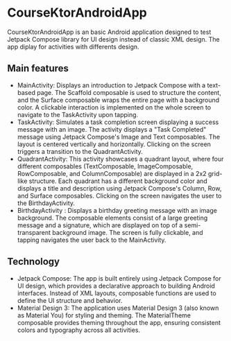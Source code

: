 # CourseKtorAndroidApp
CourseKtorAndroidApp is an basic Android application designed to test Jetpack Compose library for UI design instead of classic XML design.
The app diplay for activities with differents design.

## Main features

- MainActivity: Displays an introduction to Jetpack Compose with a text-based page. The Scaffold composable is used to structure the content, and the Surface composable wraps the entire page with a background color. A clickable interaction is implemented on the whole screen to navigate to the TaskActivity upon tapping.
- TaskActivity: Simulates a task completion screen displaying a success message with an image. The activity displays a "Task Completed" message using Jetpack Compose's Image and Text composables. The layout is centered vertically and horizontally. Clicking on the screen triggers a transition to the QuadrantActivity.
- QuadrantActivity: This activity showcases a quadrant layout, where four different composables (TextComposable, ImageComposable, RowComposable, and ColumnComposable) are displayed in a 2x2 grid-like structure. Each quadrant has a different background color and displays a title and description using Jetpack Compose's Column, Row, and Surface composables. Clicking on the screen navigates the user to the BirthdayActivity.
- BirthdayActivity : Displays a birthday greeting message with an image background. The composable elements consist of a large greeting message and a signature, which are displayed on top of a semi-transparent background image. The screen is fully clickable, and tapping navigates the user back to the MainActivity.

## Technology

- Jetpack Compose: The app is built entirely using Jetpack Compose for UI design, which provides a declarative approach to building Android interfaces. Instead of XML layouts, composable functions are used to define the UI structure and behavior.
- Material Design 3: The application uses Material Design 3 (also known as Material You) for styling and theming. The MaterialTheme composable provides theming throughout the app, ensuring consistent colors and typography across all activities.
